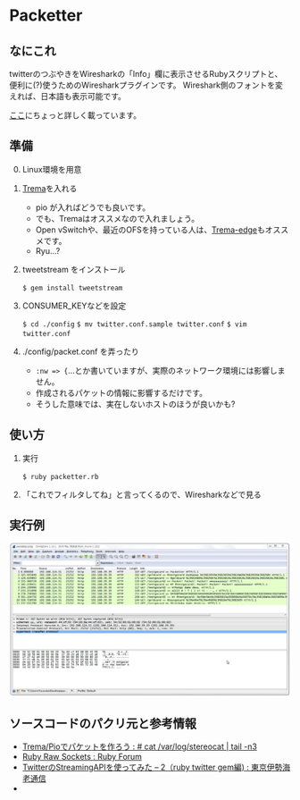 Packetter
=========

なにこれ
--------

twitterのつぶやきをWiresharkの「Info」欄に表示させるRubyスクリプトと、
便利に(?)使うためのWiresharkプラグインです。
Wireshark側のフォントを変えれば、日本語も表示可能です。

[ここ](https://speakerdeck.com/gocard/packetter-1)にちょっと詳しく載っています。


準備
----

0. Linux環境を用意

1. [Trema](https://github.com/trema/trema)を入れる

    * pio が入ればどうでも良いです。
	* でも、Tremaはオススメなので入れましょう。
	* Open vSwitchや、最近のOFSを持っている人は、[Trema-edge](https://github.com/trema/trema-edge)もオススメです。
	* Ryu...?
	
2. tweetstream をインストール

	`$ gem install tweetstream`

3. CONSUMER_KEYなどを設定
	
	`$ cd ./config`
	`$ mv twitter.conf.sample twitter.conf`
	`$ vim twitter.conf`
	
4. ./config/packet.conf を弄ったり

	* `:nw => {`...とか書いていますが、実際のネットワーク環境には影響しません。
	* 作成されるパケットの情報に影響するだけです。
	* そうした意味では、実在しないホストのほうが良いかも?
	

使い方
------

1. 実行

	`$ ruby packetter.rb`

2. 「これでフィルタしてね」と言ってくるので、Wiresharkなどで見る


実行例
------

![./sample/sample.pcap](./sample/sample.png "./sample/sample.pcapを開いた")


ソースコードのパクリ元と参考情報
------------------------------

* [Trema/Pioでパケットを作ろう : # cat /var/log/stereocat | tail -n3](http://d.hatena.ne.jp/stereocat/20131005/1380977633)
* [Ruby Raw Sockets : Ruby Forum](https://www.ruby-forum.com/topic/159213)
* [TwitterのStreamingAPIを使ってみた – 2（ruby twitter gem編) : 東京伊勢海老通信](http://altarf.net/computer/using_twitterapi/1403)
* 
